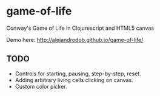 # game-of-life
Conway's Game of Life in Clojurescript and HTML5 canvas

Demo here: http://alejandrodob.github.io/game-of-life/



## TODO
- Controls for starting, pausing, step-by-step, reset.
- Adding arbitrary living cells clicking on canvas.
- Custom color picker.

